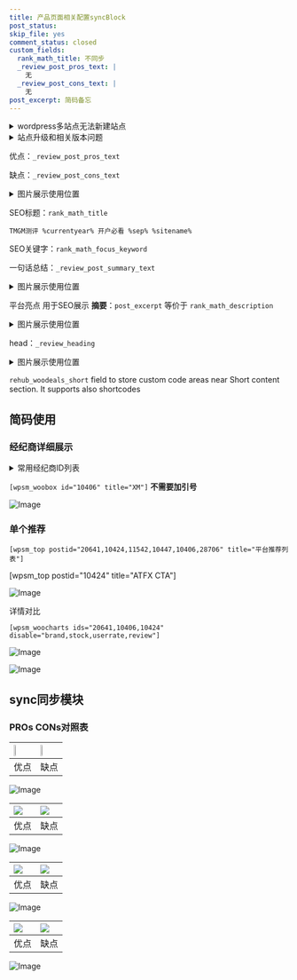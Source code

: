 ```yaml
---
title: 产品页面相关配置syncBlock
post_status: 
skip_file: yes
comment_status: closed
custom_fields:
  rank_math_title: 不同步
  _review_post_pros_text: |
    无
  _review_post_cons_text: |
    无
post_excerpt: 简码备忘
---
```

<details><summary>wordpress多站点无法新建站点</summary>

<li>和报错需要清理cookies一样的原因</li>
<li>wp-config.php里面<code>define( 'SUBDOMAIN_INSTALL', false );//子域名安装</code></li>
<li>新建子站点是用<code>define( 'SUBDOMAIN_INSTALL', true);//子域名安装</code> 完成以后，改成<code>false</code></li>
</details>

<details><summary>站点升级和相关版本问题</summary>

<p>wordpress：5.9.9
woocommerce：7.5.1
出现问题的地方：主题选项里面>><strong>Product layout >>compact style</strong></p>
<p>如何出现没有用过的字段 导致无法保存。先导出配置 然后进行修改，后面再次恢复即可。</p>
<p>出现部分字段无法显示时，需要返回默认布局后，对产品进行保存就好了。</p>
<p></p>
</details>

优点：`_review_post_pros_text`

缺点：`_review_post_cons_text`

<details><summary>图片展示使用位置</summary>

<img src="https://prod-files-secure.s3.us-west-2.amazonaws.com/39ed1227-6d7d-4570-be36-9ccd4a2c4241/f51d3d83-55d4-4bdf-9604-f37ec77ab556/Untitled.png?X-Amz-Algorithm=AWS4-HMAC-SHA256&X-Amz-Content-Sha256=UNSIGNED-PAYLOAD&X-Amz-Credential=ASIAZI2LB4663NHKZE6Z%2F20250318%2Fus-west-2%2Fs3%2Faws4_request&X-Amz-Date=20250318T225517Z&X-Amz-Expires=3600&X-Amz-Security-Token=IQoJb3JpZ2luX2VjEA4aCXVzLXdlc3QtMiJIMEYCIQDGjp%2BufBGBq%2FmEjuOfcIcnxmdAtXG29QifydfPy02oxgIhAMEFx1ce%2Fnp2YnAM3ld%2BvUS8xmMZLKFjNzupkXQ0OoUwKv8DCGcQABoMNjM3NDIzMTgzODA1Igytq6eGI7729d2ybScq3AMCNutKV4l77FGiZPQX%2BaG5y9g9VGKzBQZ92vZvLmYIJl9BVetIDpMP2ZxMkBvuDMgtggTon4x%2BOPPTA9vl%2FSykuJMDjRgl49kckXqZ3ACTYRqh1UNKCgJOSrqvVpP%2BNJZiTgUpCbqzj4Zbpe%2FvZL7KkgtzDCnyTIP7lBl2Hfla8418IdtUcA04wg3ruDEJPrsQTVu%2Bx%2F2XTrlmT1muy6FLtEQRstw%2BuvXFwSh2fCIqlt3%2BxZlYZ%2B7pMfsj6z8rI50BY3OJsqabVtPwHYLgLeqI48gZmKYb%2BAVG4uIyb4XWDokHxGsdpMJYmdndBp0Dge9Kb%2FJ%2FRLO0%2FrIA4qyVjt3p%2FsZOGZwGJRzQVqlIz8MAo2YExUsKpPyW%2Bxls0NbEkLfNC8TYM9OYO6btNU%2B0rgIYHs%2FjA26defRK7GkGSsIIzso0img9neVqtgb870E6wVBfY%2FqbkeU0oA9m%2B1CdTzytplDiNPUUHPpbDmZ4nlwC4gLX6muXIOJheqlAbe%2BKs3%2FA6RCh1%2Bnz2wH0xBfuHwsKSUKA%2BX2MokO7HdtgYPwfre6sP6f49E6Niuao1DnFSboEmtAiNlg65EqG0LsaIvZ6WWjEYbtdun4QD00NzqhnZjAp2wBgFxuDfHQ2%2FDC80%2Be%2BBjqkAfZybaBlnDM1jMbhf6HroU9kiZYQIvjiipCLkG3a4AYN3A12WQ9j9VYqJZqeqh2wlh9P999Uz%2BbTpXUut7WC9hmzNCvDJTZvQG8fY82EXqMTAy%2F8pVwQb886tQGFy38L1HW9QOX3JLZJP2fIg8Thu8ptKz%2FplPgqoC2Bir9PBfJYO7GyTqDKlwsDcsx3IhfYJV5IFSAr2SJaPbGAqfKwkEvPPwgY&X-Amz-Signature=959ec909e19fda3d9075bbeac05cf7726bfd306ec85042f01e512a452476f0b7&X-Amz-SignedHeaders=host&x-id=GetObject" alt="Image">
</details>

SEO标题：`rank_math_title`

`TMGM测评 %currentyear% 开户必看 %sep% %sitename%`

SEO关键字：`rank_math_focus_keyword`

一句话总结：`_review_post_summary_text`

<details><summary>图片展示使用位置</summary>

<img src="https://prod-files-secure.s3.us-west-2.amazonaws.com/39ed1227-6d7d-4570-be36-9ccd4a2c4241/4b96a922-296c-4f4e-8630-d1c870cbce01/Untitled.png?X-Amz-Algorithm=AWS4-HMAC-SHA256&X-Amz-Content-Sha256=UNSIGNED-PAYLOAD&X-Amz-Credential=ASIAZI2LB466V7IC4T7J%2F20250318%2Fus-west-2%2Fs3%2Faws4_request&X-Amz-Date=20250318T225518Z&X-Amz-Expires=3600&X-Amz-Security-Token=IQoJb3JpZ2luX2VjEA0aCXVzLXdlc3QtMiJGMEQCIEZEhfT1pPCTxD3R5qd3%2FAuF%2B%2FepFBeAVSrm4bAFF0TwAiBpHAtZ8MMUmynIXqfruOtyozliaznPTfYiHZ2qjkFisCr%2FAwhmEAAaDDYzNzQyMzE4MzgwNSIMaXhmrzNjKRlIqNYhKtwDWl615T8vkaYq2%2B28NAMlRa0d%2FRkxK1M5jRzNDw30DcOKwzpwQfME3TK%2FrkmJ1KL%2B8tZMQIda0%2BfSoyGhKHHnTz8GDWctoC2a4qiSKLNZwK1v1ngtNvNvK8UaFuhQeczsapSwqJdNwYjUD%2FnuFqYClhd1MbYTiHS84RLoORkuNvJ9NbQJ3h9cHad5fJbZr9X79qihVcNMopc89oEeG3MDCl7hKgmu9BeNIOJgG%2BbGk%2BMFs52N0U4SxsX2Z1NvisjmDivl%2Booq01wiFkRuKm3B%2BwPRv5Dqy0Oy%2F76EJR5lC%2F5j%2FbaTi4FDcNVkdvoXXltEVTy2VNdXoH%2B9Hxaf%2FGMiumiHQg4g72FY3NDu8cuZVGIR76PKqxk8bLXkbqcjZcP2slmgiH691XwK2Zwlg9aCSmtFzlm7G2XcHo1QexduEhARiXr%2FuyHqPipOLAGgqcRwWOheqyh4g5Z94PVIR1bYRulT1W5A2d5MjVv%2BLYs%2FMR34uMHtn1ZELGXPlcpndtg8PMyjL0ydAUAR5lffuVz%2Fr31lFzWCENqYUNcc%2BuT2lOnRj0Wfqrd9pf597Bn3ffdhHFmt2x2aaVE7f6px0KmIPmyHEljS9R87fPIdZC9vb5ULz%2FK0PsaL5Aellmkwoq%2FnvgY6pgEySdvEq%2FjZISsNGLOeqcdzID3X7rrtK3sToZtaytJViMdVg2rvdLHfiPBlKAVKInrXEA5%2BgWXV4DQguQMCxMiJDxJQUkyLIH1DacWig%2Fz2q7A4KeLaayC2VQNBRei%2BEumCQWaZI8BxFehKnrwAz8%2F8tFn3d81B3UStD4MO1q0Wm960Rq6S7AwNzkItgG64gRtd22cKnsv31yqku3egvVsI2kzDs4bz&X-Amz-Signature=fc81ca558fa844dd642848ec4516f3d864d2d941aa6c9fc935ef35b4af4a9f0a&X-Amz-SignedHeaders=host&x-id=GetObject" alt="Image">
</details>

平台亮点 用于SEO展示 **摘要**：`post_excerpt`  等价于 `rank_math_description`

<details><summary>图片展示使用位置</summary>

<img src="https://prod-files-secure.s3.us-west-2.amazonaws.com/39ed1227-6d7d-4570-be36-9ccd4a2c4241/1ee11f63-b60a-4dfe-a7a7-d58ff23b5d88/Untitled.png?X-Amz-Algorithm=AWS4-HMAC-SHA256&X-Amz-Content-Sha256=UNSIGNED-PAYLOAD&X-Amz-Credential=ASIAZI2LB466XPIOT6OF%2F20250318%2Fus-west-2%2Fs3%2Faws4_request&X-Amz-Date=20250318T225518Z&X-Amz-Expires=3600&X-Amz-Security-Token=IQoJb3JpZ2luX2VjEA0aCXVzLXdlc3QtMiJHMEUCICgssAHAVYslar%2FkTHN0LIE2rYuFzn3RnL%2B2wD3Bx7WKAiEAsIOM1s%2F0mYkm5Cr9B76Ny7h8aFDfK3o80EvT54yNMPsq%2FwMIZhAAGgw2Mzc0MjMxODM4MDUiDONxtKZqcdiK1vHsSCrcA3tKD%2B3Cy6EMvGZxZlsf%2FosSoN9Lb7PGzpBhHc61%2BcZbTdzVeKC8i%2FPjRlH%2B5CJhUNYfIxwwzfjxWI747offFYzA4lpbbYbAwzOUJE68ORa4izCGXiYfvSt5EYUGHRYmc4VyQ8u7A%2BQN%2FvOVEtSlkQ8P26QLbVQiExD9L3qcVV1myNOXHY0yGDjJ3z8pdYXayUYM0q6rUngQdhzNu8WxKIsiH8rGUTyC9MENOjQzSZmIwsnWAhe4i3RmA1EQ00bZfEnjrltAKFjjlc4%2Bsfo8qwLm9t6yQ3EHbS5Xhe88oPNil%2BklaSMRjp5k1eveKV3ajyknHbg%2BuEjHMKTLCyGm2Dc%2ByTaFqZLst5%2Fw0CCGGCuF%2FBT6kz8ObuITdIiGtnzjp5EmdCd2zN727MPQPh8pPLaClkGl0DRdl88mC0ricuUHVnJMAX12u5TKfcB7aWR9JeEIKKJ9akDobfunbWBS2AjCwcdY2QXIPbjaWKvA47KaxotIzGfYEcO0%2FJE%2BudtBOS7DpEcyCcG%2FP4rWSrkrQmiaI2kQ9AZgjWDAgE2syYl4BfnSex6MItx8OqonemBCal7tcC29VGBzqKQNXiczqgtCuu%2FEYDz7jOw6VJhZBavtq%2B7e7bgvRL5Oa85kMP6v574GOqUBcUrBqEesq%2FU600VIyMGAMfRqohGSFJg2vQHM%2BSLTiPJVw0vMvPUxjqTBo9hNUHcYhjxIgMAfr6rPU3tTQXByCgAZt1Qn2ARVmkP1aJYGiFiSdjx9uLK7hFtQH6iwUVngJ2nTFEXZcT%2FstEHVLvZW3TzzKjTxL7rSENjf7w3Xphv0rL0U3Il%2FCol00AkcidUHg8D%2FBCQxW%2BENsX%2FakesstTrxcJUe&X-Amz-Signature=762ceebf6fc26f7dd23b9e0e416d62011248c5477511c4d2d3907d0d7f860561&X-Amz-SignedHeaders=host&x-id=GetObject" alt="Image">
<img src="https://prod-files-secure.s3.us-west-2.amazonaws.com/39ed1227-6d7d-4570-be36-9ccd4a2c4241/ad4118b5-78d8-4fbe-801e-3b29b5d99c01/Untitled.png?X-Amz-Algorithm=AWS4-HMAC-SHA256&X-Amz-Content-Sha256=UNSIGNED-PAYLOAD&X-Amz-Credential=ASIAZI2LB466XPIOT6OF%2F20250318%2Fus-west-2%2Fs3%2Faws4_request&X-Amz-Date=20250318T225518Z&X-Amz-Expires=3600&X-Amz-Security-Token=IQoJb3JpZ2luX2VjEA0aCXVzLXdlc3QtMiJHMEUCICgssAHAVYslar%2FkTHN0LIE2rYuFzn3RnL%2B2wD3Bx7WKAiEAsIOM1s%2F0mYkm5Cr9B76Ny7h8aFDfK3o80EvT54yNMPsq%2FwMIZhAAGgw2Mzc0MjMxODM4MDUiDONxtKZqcdiK1vHsSCrcA3tKD%2B3Cy6EMvGZxZlsf%2FosSoN9Lb7PGzpBhHc61%2BcZbTdzVeKC8i%2FPjRlH%2B5CJhUNYfIxwwzfjxWI747offFYzA4lpbbYbAwzOUJE68ORa4izCGXiYfvSt5EYUGHRYmc4VyQ8u7A%2BQN%2FvOVEtSlkQ8P26QLbVQiExD9L3qcVV1myNOXHY0yGDjJ3z8pdYXayUYM0q6rUngQdhzNu8WxKIsiH8rGUTyC9MENOjQzSZmIwsnWAhe4i3RmA1EQ00bZfEnjrltAKFjjlc4%2Bsfo8qwLm9t6yQ3EHbS5Xhe88oPNil%2BklaSMRjp5k1eveKV3ajyknHbg%2BuEjHMKTLCyGm2Dc%2ByTaFqZLst5%2Fw0CCGGCuF%2FBT6kz8ObuITdIiGtnzjp5EmdCd2zN727MPQPh8pPLaClkGl0DRdl88mC0ricuUHVnJMAX12u5TKfcB7aWR9JeEIKKJ9akDobfunbWBS2AjCwcdY2QXIPbjaWKvA47KaxotIzGfYEcO0%2FJE%2BudtBOS7DpEcyCcG%2FP4rWSrkrQmiaI2kQ9AZgjWDAgE2syYl4BfnSex6MItx8OqonemBCal7tcC29VGBzqKQNXiczqgtCuu%2FEYDz7jOw6VJhZBavtq%2B7e7bgvRL5Oa85kMP6v574GOqUBcUrBqEesq%2FU600VIyMGAMfRqohGSFJg2vQHM%2BSLTiPJVw0vMvPUxjqTBo9hNUHcYhjxIgMAfr6rPU3tTQXByCgAZt1Qn2ARVmkP1aJYGiFiSdjx9uLK7hFtQH6iwUVngJ2nTFEXZcT%2FstEHVLvZW3TzzKjTxL7rSENjf7w3Xphv0rL0U3Il%2FCol00AkcidUHg8D%2FBCQxW%2BENsX%2FakesstTrxcJUe&X-Amz-Signature=a76e02d805fdf6bdfb31ee79ea31b00b4bddaaab57ed13c14b7c17c30132b4b2&X-Amz-SignedHeaders=host&x-id=GetObject" alt="Image">
<img src="https://prod-files-secure.s3.us-west-2.amazonaws.com/39ed1227-6d7d-4570-be36-9ccd4a2c4241/a38cf7c9-a79c-4b64-9e94-13589fe0758b/Untitled.png?X-Amz-Algorithm=AWS4-HMAC-SHA256&X-Amz-Content-Sha256=UNSIGNED-PAYLOAD&X-Amz-Credential=ASIAZI2LB466XPIOT6OF%2F20250318%2Fus-west-2%2Fs3%2Faws4_request&X-Amz-Date=20250318T225518Z&X-Amz-Expires=3600&X-Amz-Security-Token=IQoJb3JpZ2luX2VjEA0aCXVzLXdlc3QtMiJHMEUCICgssAHAVYslar%2FkTHN0LIE2rYuFzn3RnL%2B2wD3Bx7WKAiEAsIOM1s%2F0mYkm5Cr9B76Ny7h8aFDfK3o80EvT54yNMPsq%2FwMIZhAAGgw2Mzc0MjMxODM4MDUiDONxtKZqcdiK1vHsSCrcA3tKD%2B3Cy6EMvGZxZlsf%2FosSoN9Lb7PGzpBhHc61%2BcZbTdzVeKC8i%2FPjRlH%2B5CJhUNYfIxwwzfjxWI747offFYzA4lpbbYbAwzOUJE68ORa4izCGXiYfvSt5EYUGHRYmc4VyQ8u7A%2BQN%2FvOVEtSlkQ8P26QLbVQiExD9L3qcVV1myNOXHY0yGDjJ3z8pdYXayUYM0q6rUngQdhzNu8WxKIsiH8rGUTyC9MENOjQzSZmIwsnWAhe4i3RmA1EQ00bZfEnjrltAKFjjlc4%2Bsfo8qwLm9t6yQ3EHbS5Xhe88oPNil%2BklaSMRjp5k1eveKV3ajyknHbg%2BuEjHMKTLCyGm2Dc%2ByTaFqZLst5%2Fw0CCGGCuF%2FBT6kz8ObuITdIiGtnzjp5EmdCd2zN727MPQPh8pPLaClkGl0DRdl88mC0ricuUHVnJMAX12u5TKfcB7aWR9JeEIKKJ9akDobfunbWBS2AjCwcdY2QXIPbjaWKvA47KaxotIzGfYEcO0%2FJE%2BudtBOS7DpEcyCcG%2FP4rWSrkrQmiaI2kQ9AZgjWDAgE2syYl4BfnSex6MItx8OqonemBCal7tcC29VGBzqKQNXiczqgtCuu%2FEYDz7jOw6VJhZBavtq%2B7e7bgvRL5Oa85kMP6v574GOqUBcUrBqEesq%2FU600VIyMGAMfRqohGSFJg2vQHM%2BSLTiPJVw0vMvPUxjqTBo9hNUHcYhjxIgMAfr6rPU3tTQXByCgAZt1Qn2ARVmkP1aJYGiFiSdjx9uLK7hFtQH6iwUVngJ2nTFEXZcT%2FstEHVLvZW3TzzKjTxL7rSENjf7w3Xphv0rL0U3Il%2FCol00AkcidUHg8D%2FBCQxW%2BENsX%2FakesstTrxcJUe&X-Amz-Signature=b3d176aad03f313f5367ed8bc51bf77ca0845bb0a10c16ea07a553b58643d386&X-Amz-SignedHeaders=host&x-id=GetObject" alt="Image">
<img src="https://prod-files-secure.s3.us-west-2.amazonaws.com/39ed1227-6d7d-4570-be36-9ccd4a2c4241/7da6fc1e-d2ac-42ae-8c75-cb5749aa18f6/Untitled.png?X-Amz-Algorithm=AWS4-HMAC-SHA256&X-Amz-Content-Sha256=UNSIGNED-PAYLOAD&X-Amz-Credential=ASIAZI2LB466XPIOT6OF%2F20250318%2Fus-west-2%2Fs3%2Faws4_request&X-Amz-Date=20250318T225518Z&X-Amz-Expires=3600&X-Amz-Security-Token=IQoJb3JpZ2luX2VjEA0aCXVzLXdlc3QtMiJHMEUCICgssAHAVYslar%2FkTHN0LIE2rYuFzn3RnL%2B2wD3Bx7WKAiEAsIOM1s%2F0mYkm5Cr9B76Ny7h8aFDfK3o80EvT54yNMPsq%2FwMIZhAAGgw2Mzc0MjMxODM4MDUiDONxtKZqcdiK1vHsSCrcA3tKD%2B3Cy6EMvGZxZlsf%2FosSoN9Lb7PGzpBhHc61%2BcZbTdzVeKC8i%2FPjRlH%2B5CJhUNYfIxwwzfjxWI747offFYzA4lpbbYbAwzOUJE68ORa4izCGXiYfvSt5EYUGHRYmc4VyQ8u7A%2BQN%2FvOVEtSlkQ8P26QLbVQiExD9L3qcVV1myNOXHY0yGDjJ3z8pdYXayUYM0q6rUngQdhzNu8WxKIsiH8rGUTyC9MENOjQzSZmIwsnWAhe4i3RmA1EQ00bZfEnjrltAKFjjlc4%2Bsfo8qwLm9t6yQ3EHbS5Xhe88oPNil%2BklaSMRjp5k1eveKV3ajyknHbg%2BuEjHMKTLCyGm2Dc%2ByTaFqZLst5%2Fw0CCGGCuF%2FBT6kz8ObuITdIiGtnzjp5EmdCd2zN727MPQPh8pPLaClkGl0DRdl88mC0ricuUHVnJMAX12u5TKfcB7aWR9JeEIKKJ9akDobfunbWBS2AjCwcdY2QXIPbjaWKvA47KaxotIzGfYEcO0%2FJE%2BudtBOS7DpEcyCcG%2FP4rWSrkrQmiaI2kQ9AZgjWDAgE2syYl4BfnSex6MItx8OqonemBCal7tcC29VGBzqKQNXiczqgtCuu%2FEYDz7jOw6VJhZBavtq%2B7e7bgvRL5Oa85kMP6v574GOqUBcUrBqEesq%2FU600VIyMGAMfRqohGSFJg2vQHM%2BSLTiPJVw0vMvPUxjqTBo9hNUHcYhjxIgMAfr6rPU3tTQXByCgAZt1Qn2ARVmkP1aJYGiFiSdjx9uLK7hFtQH6iwUVngJ2nTFEXZcT%2FstEHVLvZW3TzzKjTxL7rSENjf7w3Xphv0rL0U3Il%2FCol00AkcidUHg8D%2FBCQxW%2BENsX%2FakesstTrxcJUe&X-Amz-Signature=5fc77611833bbe78a3cd8fab903533ce73aae08c8e883cdfa428869c85f9a737&X-Amz-SignedHeaders=host&x-id=GetObject" alt="Image">
<img src="https://prod-files-secure.s3.us-west-2.amazonaws.com/39ed1227-6d7d-4570-be36-9ccd4a2c4241/7e97f40a-eaee-47f5-b2f9-475f96808fa7/Untitled.png?X-Amz-Algorithm=AWS4-HMAC-SHA256&X-Amz-Content-Sha256=UNSIGNED-PAYLOAD&X-Amz-Credential=ASIAZI2LB466XPIOT6OF%2F20250318%2Fus-west-2%2Fs3%2Faws4_request&X-Amz-Date=20250318T225518Z&X-Amz-Expires=3600&X-Amz-Security-Token=IQoJb3JpZ2luX2VjEA0aCXVzLXdlc3QtMiJHMEUCICgssAHAVYslar%2FkTHN0LIE2rYuFzn3RnL%2B2wD3Bx7WKAiEAsIOM1s%2F0mYkm5Cr9B76Ny7h8aFDfK3o80EvT54yNMPsq%2FwMIZhAAGgw2Mzc0MjMxODM4MDUiDONxtKZqcdiK1vHsSCrcA3tKD%2B3Cy6EMvGZxZlsf%2FosSoN9Lb7PGzpBhHc61%2BcZbTdzVeKC8i%2FPjRlH%2B5CJhUNYfIxwwzfjxWI747offFYzA4lpbbYbAwzOUJE68ORa4izCGXiYfvSt5EYUGHRYmc4VyQ8u7A%2BQN%2FvOVEtSlkQ8P26QLbVQiExD9L3qcVV1myNOXHY0yGDjJ3z8pdYXayUYM0q6rUngQdhzNu8WxKIsiH8rGUTyC9MENOjQzSZmIwsnWAhe4i3RmA1EQ00bZfEnjrltAKFjjlc4%2Bsfo8qwLm9t6yQ3EHbS5Xhe88oPNil%2BklaSMRjp5k1eveKV3ajyknHbg%2BuEjHMKTLCyGm2Dc%2ByTaFqZLst5%2Fw0CCGGCuF%2FBT6kz8ObuITdIiGtnzjp5EmdCd2zN727MPQPh8pPLaClkGl0DRdl88mC0ricuUHVnJMAX12u5TKfcB7aWR9JeEIKKJ9akDobfunbWBS2AjCwcdY2QXIPbjaWKvA47KaxotIzGfYEcO0%2FJE%2BudtBOS7DpEcyCcG%2FP4rWSrkrQmiaI2kQ9AZgjWDAgE2syYl4BfnSex6MItx8OqonemBCal7tcC29VGBzqKQNXiczqgtCuu%2FEYDz7jOw6VJhZBavtq%2B7e7bgvRL5Oa85kMP6v574GOqUBcUrBqEesq%2FU600VIyMGAMfRqohGSFJg2vQHM%2BSLTiPJVw0vMvPUxjqTBo9hNUHcYhjxIgMAfr6rPU3tTQXByCgAZt1Qn2ARVmkP1aJYGiFiSdjx9uLK7hFtQH6iwUVngJ2nTFEXZcT%2FstEHVLvZW3TzzKjTxL7rSENjf7w3Xphv0rL0U3Il%2FCol00AkcidUHg8D%2FBCQxW%2BENsX%2FakesstTrxcJUe&X-Amz-Signature=494b2ef399d6b811561933832e668d21f4ec52ad498f9c9b06308e631cb99de4&X-Amz-SignedHeaders=host&x-id=GetObject" alt="Image">
</details>

head：`_review_heading`

<details><summary>图片展示使用位置</summary>

<img src="https://prod-files-secure.s3.us-west-2.amazonaws.com/39ed1227-6d7d-4570-be36-9ccd4a2c4241/3a4650ad-9887-415c-889a-edd51fa54f27/Untitled.png?X-Amz-Algorithm=AWS4-HMAC-SHA256&X-Amz-Content-Sha256=UNSIGNED-PAYLOAD&X-Amz-Credential=ASIAZI2LB466QJSZRZV6%2F20250318%2Fus-west-2%2Fs3%2Faws4_request&X-Amz-Date=20250318T225518Z&X-Amz-Expires=3600&X-Amz-Security-Token=IQoJb3JpZ2luX2VjEA8aCXVzLXdlc3QtMiJIMEYCIQClYRsuAYOZ%2FZD2WIBjEjj6LNmyr1qlMoEqi%2FOecgXSTQIhALaUSj5oDuNwzLr7dGnuIqsmHY2RFF4lk9JCILb3YjlVKv8DCGgQABoMNjM3NDIzMTgzODA1IgySjfobL52axvCsLAkq3APIrOb1kKb5emzyq3%2B9kCSDOHkwznh3Zp%2FRHUasqtqdcLVcA9jgT8cF2DkIE9sK%2Fp5OUrVoSxVT3aGbIWPDoRvA316kNIp075OuI4ge%2BDudbxMcnbRt3zfM%2F9xdM7ljOHKyskj5zaSEL4OUfKWXCkNzVOLVLjsGqBCFRtw72dT0oS8gB2OxcYpK%2FSOs4xQUTnZNX4Zfd4GLzN%2BtuZogdhl%2Bp1ifWZVMo7%2FHKMXgZguA9yrtAJefeDpHAQhiKqQtuYQkJOjt2e6AnU8Ko6%2Fy2zOCzh0boE%2BN%2BO2gWdza4P4jDb5OG97NsNg0gcGE3SeppMzja%2B%2B3zqTZgxRM%2Bxi%2FwskS8cwQlPx4izgOGIeAZJfgrlG17lJYppE3vDCuMbly8kvsw9EajEZcRqXdaJZIjugOUkWmLK%2FyhFyfgv5fcg94qK1a%2B1YmcDCjBbL2n10oTrsyduBEzEM2JfTznvo0eqlqxTBytWql4%2F%2FutMzx2zt3xyjuAm1NES7vncZCQOdi308snajMred4SRaoE03W%2FVPvnit2yinjN7o7BV2D8j5zqCV9%2FFgaoTwy8eaCW86%2FdHFaAaHDp%2B%2B2ycCtanCAlj6wogVPrA7oBiiRvAF%2BOjz2sEEJb9mBpFGaJBUMdDC45ee%2BBjqkAcsr7jgfuZVEK9m9p0qIxpgFfL%2Bqrym9Plx2rPNL3%2Bvw4T1oG75xFSKcYKJYPApZjMLJTL6oIhpA0u2Woco%2By%2FRIJNXE1SULhU5noLNG%2F6%2Bj7q34NWZBp3t7HQrOPuaq%2FsplUuRkwGWGaHCNKRGER%2BFW6kBHT91PiuOypVu4WOaDYWgtuF23j%2B8GlLc%2FEzg1nZQVyOIeNuW2ntPANyCGZSlLmWqv&X-Amz-Signature=4bf6c2b3ef855949d0dec66c18667d43560ad00065dbd2bed94884ac11882112&X-Amz-SignedHeaders=host&x-id=GetObject" alt="Image">
</details>

`rehub_woodeals_short`	field to store custom code areas near Short content section. It supports also shortcodes



## 简码使用

### 经纪商详细展示

<details><summary>常用经纪商ID列表</summary>

<pre><code class="php">嘉盛 ===> 20641  [wpsm_woobox id="20641" title="嘉盛"]
易信easymarkets ===> 11542  [wpsm_woobox id="11542" title="易信easymarkets"]
ATFX外汇 ===> 10424  [wpsm_woobox id="10424" title="ATFX"]
XM ===> 10406  [wpsm_woobox id="10406" title="XM"]
TMGM ===> 29622  [wpsm_woobox id="29622" title="TMGM"]
HYCM ===> 10447  [wpsm_woobox id="10447" title="HYCM"]
fpmarkets澳福外汇 ===> 20639  [wpsm_woobox id="20639" title="fpmarkets澳福外汇"]</code></pre>
</details>

`[wpsm_woobox id="10406" title="XM"]` **不需要加引号**

![Image](https://prod-files-secure.s3.us-west-2.amazonaws.com/39ed1227-6d7d-4570-be36-9ccd4a2c4241/4f898f9d-0fa7-4e43-acd3-ac6bc7be575a/Untitled.png?X-Amz-Algorithm=AWS4-HMAC-SHA256&X-Amz-Content-Sha256=UNSIGNED-PAYLOAD&X-Amz-Credential=ASIAZI2LB466TF7COYVZ%2F20250318%2Fus-west-2%2Fs3%2Faws4_request&X-Amz-Date=20250318T225516Z&X-Amz-Expires=3600&X-Amz-Security-Token=IQoJb3JpZ2luX2VjEA8aCXVzLXdlc3QtMiJHMEUCIQDozRirYmECKT1Xh78BVF3IL%2B49Nm4w9Ke%2B4hy9b0NRmwIgGYiQ8EO1acSx3lCSE6o9OyYOafipwejp0oRf3xXOyRgq%2FwMIZxAAGgw2Mzc0MjMxODM4MDUiDBJUpA2c6GsCzf%2BI0yrcA%2BYRJX%2FLBuSXTXeA9M5ZU3Kxr0sZAqKK1ReyZveG9rSz2AsL3V5taApSAqJNoFoBmV3kTbyQRX4TMvo9FR02clih11KdSoufyZ6yCwIbDDzR6oaKWzrkH1JUHqk8%2F%2BKB8Jve979pp%2BkWQ7mzkJYmjw7Y78gNL0%2BsTWn5y8R1r9uogyissvp%2BL2kDE%2Bijq09wv%2Blyf41nCJEXFbxWf%2Fc%2F4AfDm48X7%2FK4cEgfF5XGnx1GBiikIfAxaLKU7X%2BY6Lorss6kPh%2F%2BUb97btLFVIGZ%2FvWhjHe4eO7HRqjco0ZFrlTKUH3GVfmoe5nYusUN4B9NgcvXNfLKsw0mSJ8bs5UOdVoF1a8BNuQ5WlVp4T4Qrx4BCMi1tFfEKiu%2Fsoeywa9m2K3vNzMk%2FEOSpDLd8d6o30lRPV7goNcM%2BDDUPd1C6zOJRDnjTonO8agL%2FgL7Dw6J%2FW7kW%2FifWbhKPbEida%2Brq2GYO17fjlvaY9n%2FfGX1k9kVfHZfgw%2BcK5UhxHXSpwGOrLjNtGBpxNF%2FJhyswKzldNmHzvq8R4R0ddzbX4JahSXbJ%2FbYEOBeF2Yvxa7ivHr8RAfq7hIndXV5AzBJ4KSKTYgt8EYN%2B%2FdmjuKGxKlq2%2BTBNqDiAFi4CdRnJTMNMOvj574GOqUBhh7KKYdH49JLhIFN8WGZjCna2bzCmHFC2vvPp2pbVG55UX%2FCTijn5vsuv5klNgFv43lnY9OlWG3OP1UKIAL2AroGSb3%2BjDPm%2BXrQOtCCYZHqecZMrmwW7iU%2FUIfszg0iQg58pHDEuMKe5zzeE97EeMzCaija4%2BDauUjNr5Ed6lsFB%2BRqnhRU24HyX45YYcH6HdsKjM7nrveSEUTuTuHrRFzaE8W8&X-Amz-Signature=760ec46d2b2fe926f2c3480583a52b8884074a6ed9002b8665095b87c876b5a7&X-Amz-SignedHeaders=host&x-id=GetObject)

### 单个推荐
`[wpsm_top postid="20641,10424,11542,10447,10406,28706" title="平台推荐列表"]`

[wpsm_top postid="10424" title="ATFX CTA"]

![Image](https://prod-files-secure.s3.us-west-2.amazonaws.com/39ed1227-6d7d-4570-be36-9ccd4a2c4241/5ac620dc-51a8-48b6-b55d-91f47299193c/Untitled.png?X-Amz-Algorithm=AWS4-HMAC-SHA256&X-Amz-Content-Sha256=UNSIGNED-PAYLOAD&X-Amz-Credential=ASIAZI2LB466TF7COYVZ%2F20250318%2Fus-west-2%2Fs3%2Faws4_request&X-Amz-Date=20250318T225516Z&X-Amz-Expires=3600&X-Amz-Security-Token=IQoJb3JpZ2luX2VjEA8aCXVzLXdlc3QtMiJHMEUCIQDozRirYmECKT1Xh78BVF3IL%2B49Nm4w9Ke%2B4hy9b0NRmwIgGYiQ8EO1acSx3lCSE6o9OyYOafipwejp0oRf3xXOyRgq%2FwMIZxAAGgw2Mzc0MjMxODM4MDUiDBJUpA2c6GsCzf%2BI0yrcA%2BYRJX%2FLBuSXTXeA9M5ZU3Kxr0sZAqKK1ReyZveG9rSz2AsL3V5taApSAqJNoFoBmV3kTbyQRX4TMvo9FR02clih11KdSoufyZ6yCwIbDDzR6oaKWzrkH1JUHqk8%2F%2BKB8Jve979pp%2BkWQ7mzkJYmjw7Y78gNL0%2BsTWn5y8R1r9uogyissvp%2BL2kDE%2Bijq09wv%2Blyf41nCJEXFbxWf%2Fc%2F4AfDm48X7%2FK4cEgfF5XGnx1GBiikIfAxaLKU7X%2BY6Lorss6kPh%2F%2BUb97btLFVIGZ%2FvWhjHe4eO7HRqjco0ZFrlTKUH3GVfmoe5nYusUN4B9NgcvXNfLKsw0mSJ8bs5UOdVoF1a8BNuQ5WlVp4T4Qrx4BCMi1tFfEKiu%2Fsoeywa9m2K3vNzMk%2FEOSpDLd8d6o30lRPV7goNcM%2BDDUPd1C6zOJRDnjTonO8agL%2FgL7Dw6J%2FW7kW%2FifWbhKPbEida%2Brq2GYO17fjlvaY9n%2FfGX1k9kVfHZfgw%2BcK5UhxHXSpwGOrLjNtGBpxNF%2FJhyswKzldNmHzvq8R4R0ddzbX4JahSXbJ%2FbYEOBeF2Yvxa7ivHr8RAfq7hIndXV5AzBJ4KSKTYgt8EYN%2B%2FdmjuKGxKlq2%2BTBNqDiAFi4CdRnJTMNMOvj574GOqUBhh7KKYdH49JLhIFN8WGZjCna2bzCmHFC2vvPp2pbVG55UX%2FCTijn5vsuv5klNgFv43lnY9OlWG3OP1UKIAL2AroGSb3%2BjDPm%2BXrQOtCCYZHqecZMrmwW7iU%2FUIfszg0iQg58pHDEuMKe5zzeE97EeMzCaija4%2BDauUjNr5Ed6lsFB%2BRqnhRU24HyX45YYcH6HdsKjM7nrveSEUTuTuHrRFzaE8W8&X-Amz-Signature=b3b002a226a6019c513c5974acdb400bcb21eb83cc2d273c502b2ea03b349cee&X-Amz-SignedHeaders=host&x-id=GetObject)

详情对比

`[wpsm_woocharts ids="20641,10406,10424" disable="brand,stock,userrate,review"]`

![Image](https://prod-files-secure.s3.us-west-2.amazonaws.com/39ed1227-6d7d-4570-be36-9ccd4a2c4241/bf3ba45f-b9f3-4295-8aef-b4a495fd25f4/Untitled.png?X-Amz-Algorithm=AWS4-HMAC-SHA256&X-Amz-Content-Sha256=UNSIGNED-PAYLOAD&X-Amz-Credential=ASIAZI2LB466TF7COYVZ%2F20250318%2Fus-west-2%2Fs3%2Faws4_request&X-Amz-Date=20250318T225516Z&X-Amz-Expires=3600&X-Amz-Security-Token=IQoJb3JpZ2luX2VjEA8aCXVzLXdlc3QtMiJHMEUCIQDozRirYmECKT1Xh78BVF3IL%2B49Nm4w9Ke%2B4hy9b0NRmwIgGYiQ8EO1acSx3lCSE6o9OyYOafipwejp0oRf3xXOyRgq%2FwMIZxAAGgw2Mzc0MjMxODM4MDUiDBJUpA2c6GsCzf%2BI0yrcA%2BYRJX%2FLBuSXTXeA9M5ZU3Kxr0sZAqKK1ReyZveG9rSz2AsL3V5taApSAqJNoFoBmV3kTbyQRX4TMvo9FR02clih11KdSoufyZ6yCwIbDDzR6oaKWzrkH1JUHqk8%2F%2BKB8Jve979pp%2BkWQ7mzkJYmjw7Y78gNL0%2BsTWn5y8R1r9uogyissvp%2BL2kDE%2Bijq09wv%2Blyf41nCJEXFbxWf%2Fc%2F4AfDm48X7%2FK4cEgfF5XGnx1GBiikIfAxaLKU7X%2BY6Lorss6kPh%2F%2BUb97btLFVIGZ%2FvWhjHe4eO7HRqjco0ZFrlTKUH3GVfmoe5nYusUN4B9NgcvXNfLKsw0mSJ8bs5UOdVoF1a8BNuQ5WlVp4T4Qrx4BCMi1tFfEKiu%2Fsoeywa9m2K3vNzMk%2FEOSpDLd8d6o30lRPV7goNcM%2BDDUPd1C6zOJRDnjTonO8agL%2FgL7Dw6J%2FW7kW%2FifWbhKPbEida%2Brq2GYO17fjlvaY9n%2FfGX1k9kVfHZfgw%2BcK5UhxHXSpwGOrLjNtGBpxNF%2FJhyswKzldNmHzvq8R4R0ddzbX4JahSXbJ%2FbYEOBeF2Yvxa7ivHr8RAfq7hIndXV5AzBJ4KSKTYgt8EYN%2B%2FdmjuKGxKlq2%2BTBNqDiAFi4CdRnJTMNMOvj574GOqUBhh7KKYdH49JLhIFN8WGZjCna2bzCmHFC2vvPp2pbVG55UX%2FCTijn5vsuv5klNgFv43lnY9OlWG3OP1UKIAL2AroGSb3%2BjDPm%2BXrQOtCCYZHqecZMrmwW7iU%2FUIfszg0iQg58pHDEuMKe5zzeE97EeMzCaija4%2BDauUjNr5Ed6lsFB%2BRqnhRU24HyX45YYcH6HdsKjM7nrveSEUTuTuHrRFzaE8W8&X-Amz-Signature=62ac192f8718dc9aac12dc908eaa2d69656f2a27bd4d326a6f1b99ea6b6dc4bb&X-Amz-SignedHeaders=host&x-id=GetObject)

![Image](https://prod-files-secure.s3.us-west-2.amazonaws.com/39ed1227-6d7d-4570-be36-9ccd4a2c4241/30bc56ef-f383-4b48-9768-2ebc9e436ec0/Untitled.png?X-Amz-Algorithm=AWS4-HMAC-SHA256&X-Amz-Content-Sha256=UNSIGNED-PAYLOAD&X-Amz-Credential=ASIAZI2LB466TF7COYVZ%2F20250318%2Fus-west-2%2Fs3%2Faws4_request&X-Amz-Date=20250318T225516Z&X-Amz-Expires=3600&X-Amz-Security-Token=IQoJb3JpZ2luX2VjEA8aCXVzLXdlc3QtMiJHMEUCIQDozRirYmECKT1Xh78BVF3IL%2B49Nm4w9Ke%2B4hy9b0NRmwIgGYiQ8EO1acSx3lCSE6o9OyYOafipwejp0oRf3xXOyRgq%2FwMIZxAAGgw2Mzc0MjMxODM4MDUiDBJUpA2c6GsCzf%2BI0yrcA%2BYRJX%2FLBuSXTXeA9M5ZU3Kxr0sZAqKK1ReyZveG9rSz2AsL3V5taApSAqJNoFoBmV3kTbyQRX4TMvo9FR02clih11KdSoufyZ6yCwIbDDzR6oaKWzrkH1JUHqk8%2F%2BKB8Jve979pp%2BkWQ7mzkJYmjw7Y78gNL0%2BsTWn5y8R1r9uogyissvp%2BL2kDE%2Bijq09wv%2Blyf41nCJEXFbxWf%2Fc%2F4AfDm48X7%2FK4cEgfF5XGnx1GBiikIfAxaLKU7X%2BY6Lorss6kPh%2F%2BUb97btLFVIGZ%2FvWhjHe4eO7HRqjco0ZFrlTKUH3GVfmoe5nYusUN4B9NgcvXNfLKsw0mSJ8bs5UOdVoF1a8BNuQ5WlVp4T4Qrx4BCMi1tFfEKiu%2Fsoeywa9m2K3vNzMk%2FEOSpDLd8d6o30lRPV7goNcM%2BDDUPd1C6zOJRDnjTonO8agL%2FgL7Dw6J%2FW7kW%2FifWbhKPbEida%2Brq2GYO17fjlvaY9n%2FfGX1k9kVfHZfgw%2BcK5UhxHXSpwGOrLjNtGBpxNF%2FJhyswKzldNmHzvq8R4R0ddzbX4JahSXbJ%2FbYEOBeF2Yvxa7ivHr8RAfq7hIndXV5AzBJ4KSKTYgt8EYN%2B%2FdmjuKGxKlq2%2BTBNqDiAFi4CdRnJTMNMOvj574GOqUBhh7KKYdH49JLhIFN8WGZjCna2bzCmHFC2vvPp2pbVG55UX%2FCTijn5vsuv5klNgFv43lnY9OlWG3OP1UKIAL2AroGSb3%2BjDPm%2BXrQOtCCYZHqecZMrmwW7iU%2FUIfszg0iQg58pHDEuMKe5zzeE97EeMzCaija4%2BDauUjNr5Ed6lsFB%2BRqnhRU24HyX45YYcH6HdsKjM7nrveSEUTuTuHrRFzaE8W8&X-Amz-Signature=fc09018727aeddd4aedb0e7ba1e5b0dfdc5f403c9072e2cb4c985a10c34526e8&X-Amz-SignedHeaders=host&x-id=GetObject)

## sync同步模块

### PROs CONs对照表

| <img src="https://cdn.ifttt.fun/gh/jarlin8/OSS@main/icons/customize/pros.svg" height="auto" width="37.3%"> | <img src="https://cdn.ifttt.fun/gh/jarlin8/OSS@main/icons/customize/cons.svg" height="auto" width="28.8%"> |
| :--- | :--- |
| 优点 | 缺点 |

![Image](https://prod-files-secure.s3.us-west-2.amazonaws.com/39ed1227-6d7d-4570-be36-9ccd4a2c4241/8742b755-dfb5-4004-9a5f-d6e561664bd8/Untitled.png?X-Amz-Algorithm=AWS4-HMAC-SHA256&X-Amz-Content-Sha256=UNSIGNED-PAYLOAD&X-Amz-Credential=ASIAZI2LB466TF7COYVZ%2F20250318%2Fus-west-2%2Fs3%2Faws4_request&X-Amz-Date=20250318T225516Z&X-Amz-Expires=3600&X-Amz-Security-Token=IQoJb3JpZ2luX2VjEA8aCXVzLXdlc3QtMiJHMEUCIQDozRirYmECKT1Xh78BVF3IL%2B49Nm4w9Ke%2B4hy9b0NRmwIgGYiQ8EO1acSx3lCSE6o9OyYOafipwejp0oRf3xXOyRgq%2FwMIZxAAGgw2Mzc0MjMxODM4MDUiDBJUpA2c6GsCzf%2BI0yrcA%2BYRJX%2FLBuSXTXeA9M5ZU3Kxr0sZAqKK1ReyZveG9rSz2AsL3V5taApSAqJNoFoBmV3kTbyQRX4TMvo9FR02clih11KdSoufyZ6yCwIbDDzR6oaKWzrkH1JUHqk8%2F%2BKB8Jve979pp%2BkWQ7mzkJYmjw7Y78gNL0%2BsTWn5y8R1r9uogyissvp%2BL2kDE%2Bijq09wv%2Blyf41nCJEXFbxWf%2Fc%2F4AfDm48X7%2FK4cEgfF5XGnx1GBiikIfAxaLKU7X%2BY6Lorss6kPh%2F%2BUb97btLFVIGZ%2FvWhjHe4eO7HRqjco0ZFrlTKUH3GVfmoe5nYusUN4B9NgcvXNfLKsw0mSJ8bs5UOdVoF1a8BNuQ5WlVp4T4Qrx4BCMi1tFfEKiu%2Fsoeywa9m2K3vNzMk%2FEOSpDLd8d6o30lRPV7goNcM%2BDDUPd1C6zOJRDnjTonO8agL%2FgL7Dw6J%2FW7kW%2FifWbhKPbEida%2Brq2GYO17fjlvaY9n%2FfGX1k9kVfHZfgw%2BcK5UhxHXSpwGOrLjNtGBpxNF%2FJhyswKzldNmHzvq8R4R0ddzbX4JahSXbJ%2FbYEOBeF2Yvxa7ivHr8RAfq7hIndXV5AzBJ4KSKTYgt8EYN%2B%2FdmjuKGxKlq2%2BTBNqDiAFi4CdRnJTMNMOvj574GOqUBhh7KKYdH49JLhIFN8WGZjCna2bzCmHFC2vvPp2pbVG55UX%2FCTijn5vsuv5klNgFv43lnY9OlWG3OP1UKIAL2AroGSb3%2BjDPm%2BXrQOtCCYZHqecZMrmwW7iU%2FUIfszg0iQg58pHDEuMKe5zzeE97EeMzCaija4%2BDauUjNr5Ed6lsFB%2BRqnhRU24HyX45YYcH6HdsKjM7nrveSEUTuTuHrRFzaE8W8&X-Amz-Signature=ababe56fb5ebe87c6411837fdacd6698eaae00ee652281bf3173001102271265&X-Amz-SignedHeaders=host&x-id=GetObject)

| <img src="https://cdn.ifttt.fun/gh/jarlin8/OSS@main/icons/customize/pros1.svg" height="auto"> | <img src="https://cdn.ifttt.fun/gh/jarlin8/OSS@main/icons/customize/cons1.svg" height="auto"> |
| :--- | :--- |
| 优点 | 缺点 |

![Image](https://prod-files-secure.s3.us-west-2.amazonaws.com/39ed1227-6d7d-4570-be36-9ccd4a2c4241/806358f8-c9c4-4e17-bb35-c6c76a5397a5/Untitled.png?X-Amz-Algorithm=AWS4-HMAC-SHA256&X-Amz-Content-Sha256=UNSIGNED-PAYLOAD&X-Amz-Credential=ASIAZI2LB466TF7COYVZ%2F20250318%2Fus-west-2%2Fs3%2Faws4_request&X-Amz-Date=20250318T225516Z&X-Amz-Expires=3600&X-Amz-Security-Token=IQoJb3JpZ2luX2VjEA8aCXVzLXdlc3QtMiJHMEUCIQDozRirYmECKT1Xh78BVF3IL%2B49Nm4w9Ke%2B4hy9b0NRmwIgGYiQ8EO1acSx3lCSE6o9OyYOafipwejp0oRf3xXOyRgq%2FwMIZxAAGgw2Mzc0MjMxODM4MDUiDBJUpA2c6GsCzf%2BI0yrcA%2BYRJX%2FLBuSXTXeA9M5ZU3Kxr0sZAqKK1ReyZveG9rSz2AsL3V5taApSAqJNoFoBmV3kTbyQRX4TMvo9FR02clih11KdSoufyZ6yCwIbDDzR6oaKWzrkH1JUHqk8%2F%2BKB8Jve979pp%2BkWQ7mzkJYmjw7Y78gNL0%2BsTWn5y8R1r9uogyissvp%2BL2kDE%2Bijq09wv%2Blyf41nCJEXFbxWf%2Fc%2F4AfDm48X7%2FK4cEgfF5XGnx1GBiikIfAxaLKU7X%2BY6Lorss6kPh%2F%2BUb97btLFVIGZ%2FvWhjHe4eO7HRqjco0ZFrlTKUH3GVfmoe5nYusUN4B9NgcvXNfLKsw0mSJ8bs5UOdVoF1a8BNuQ5WlVp4T4Qrx4BCMi1tFfEKiu%2Fsoeywa9m2K3vNzMk%2FEOSpDLd8d6o30lRPV7goNcM%2BDDUPd1C6zOJRDnjTonO8agL%2FgL7Dw6J%2FW7kW%2FifWbhKPbEida%2Brq2GYO17fjlvaY9n%2FfGX1k9kVfHZfgw%2BcK5UhxHXSpwGOrLjNtGBpxNF%2FJhyswKzldNmHzvq8R4R0ddzbX4JahSXbJ%2FbYEOBeF2Yvxa7ivHr8RAfq7hIndXV5AzBJ4KSKTYgt8EYN%2B%2FdmjuKGxKlq2%2BTBNqDiAFi4CdRnJTMNMOvj574GOqUBhh7KKYdH49JLhIFN8WGZjCna2bzCmHFC2vvPp2pbVG55UX%2FCTijn5vsuv5klNgFv43lnY9OlWG3OP1UKIAL2AroGSb3%2BjDPm%2BXrQOtCCYZHqecZMrmwW7iU%2FUIfszg0iQg58pHDEuMKe5zzeE97EeMzCaija4%2BDauUjNr5Ed6lsFB%2BRqnhRU24HyX45YYcH6HdsKjM7nrveSEUTuTuHrRFzaE8W8&X-Amz-Signature=0cc38c9cb25157e1cffb0bd530c26150d1137ab21ae200d1a694ef08283439dd&X-Amz-SignedHeaders=host&x-id=GetObject)

| <img src="https://cdn.ifttt.fun/gh/jarlin8/OSS@main/icons/customize/pros2.svg" height="auto"> | <img src="https://cdn.ifttt.fun/gh/jarlin8/OSS@main/icons/customize/cons2.svg" height="auto"> |
| :--- | :--- |
| 优点 | 缺点 |

![Image](https://prod-files-secure.s3.us-west-2.amazonaws.com/39ed1227-6d7d-4570-be36-9ccd4a2c4241/a9245ec9-70dd-4005-b534-0d54315fc5f3/Untitled.png?X-Amz-Algorithm=AWS4-HMAC-SHA256&X-Amz-Content-Sha256=UNSIGNED-PAYLOAD&X-Amz-Credential=ASIAZI2LB466TF7COYVZ%2F20250318%2Fus-west-2%2Fs3%2Faws4_request&X-Amz-Date=20250318T225516Z&X-Amz-Expires=3600&X-Amz-Security-Token=IQoJb3JpZ2luX2VjEA8aCXVzLXdlc3QtMiJHMEUCIQDozRirYmECKT1Xh78BVF3IL%2B49Nm4w9Ke%2B4hy9b0NRmwIgGYiQ8EO1acSx3lCSE6o9OyYOafipwejp0oRf3xXOyRgq%2FwMIZxAAGgw2Mzc0MjMxODM4MDUiDBJUpA2c6GsCzf%2BI0yrcA%2BYRJX%2FLBuSXTXeA9M5ZU3Kxr0sZAqKK1ReyZveG9rSz2AsL3V5taApSAqJNoFoBmV3kTbyQRX4TMvo9FR02clih11KdSoufyZ6yCwIbDDzR6oaKWzrkH1JUHqk8%2F%2BKB8Jve979pp%2BkWQ7mzkJYmjw7Y78gNL0%2BsTWn5y8R1r9uogyissvp%2BL2kDE%2Bijq09wv%2Blyf41nCJEXFbxWf%2Fc%2F4AfDm48X7%2FK4cEgfF5XGnx1GBiikIfAxaLKU7X%2BY6Lorss6kPh%2F%2BUb97btLFVIGZ%2FvWhjHe4eO7HRqjco0ZFrlTKUH3GVfmoe5nYusUN4B9NgcvXNfLKsw0mSJ8bs5UOdVoF1a8BNuQ5WlVp4T4Qrx4BCMi1tFfEKiu%2Fsoeywa9m2K3vNzMk%2FEOSpDLd8d6o30lRPV7goNcM%2BDDUPd1C6zOJRDnjTonO8agL%2FgL7Dw6J%2FW7kW%2FifWbhKPbEida%2Brq2GYO17fjlvaY9n%2FfGX1k9kVfHZfgw%2BcK5UhxHXSpwGOrLjNtGBpxNF%2FJhyswKzldNmHzvq8R4R0ddzbX4JahSXbJ%2FbYEOBeF2Yvxa7ivHr8RAfq7hIndXV5AzBJ4KSKTYgt8EYN%2B%2FdmjuKGxKlq2%2BTBNqDiAFi4CdRnJTMNMOvj574GOqUBhh7KKYdH49JLhIFN8WGZjCna2bzCmHFC2vvPp2pbVG55UX%2FCTijn5vsuv5klNgFv43lnY9OlWG3OP1UKIAL2AroGSb3%2BjDPm%2BXrQOtCCYZHqecZMrmwW7iU%2FUIfszg0iQg58pHDEuMKe5zzeE97EeMzCaija4%2BDauUjNr5Ed6lsFB%2BRqnhRU24HyX45YYcH6HdsKjM7nrveSEUTuTuHrRFzaE8W8&X-Amz-Signature=5c405ca97bcece53494266351a2b5068c28d9f5c73b0c305d565b81bc452c2ec&X-Amz-SignedHeaders=host&x-id=GetObject)

| <img src="https://cdn.ifttt.fun/gh/jarlin8/OSS@main/icons/customize/pros3.svg" height="auto"> | <img src="https://cdn.ifttt.fun/gh/jarlin8/OSS@main/icons/customize/cons3.svg" height="auto"> |
| :--- | :--- |
| 优点 | 缺点 |

![Image](https://prod-files-secure.s3.us-west-2.amazonaws.com/39ed1227-6d7d-4570-be36-9ccd4a2c4241/e1e580a2-2e5c-4780-9ff4-19c318fc2284/Untitled.png?X-Amz-Algorithm=AWS4-HMAC-SHA256&X-Amz-Content-Sha256=UNSIGNED-PAYLOAD&X-Amz-Credential=ASIAZI2LB466TF7COYVZ%2F20250318%2Fus-west-2%2Fs3%2Faws4_request&X-Amz-Date=20250318T225516Z&X-Amz-Expires=3600&X-Amz-Security-Token=IQoJb3JpZ2luX2VjEA8aCXVzLXdlc3QtMiJHMEUCIQDozRirYmECKT1Xh78BVF3IL%2B49Nm4w9Ke%2B4hy9b0NRmwIgGYiQ8EO1acSx3lCSE6o9OyYOafipwejp0oRf3xXOyRgq%2FwMIZxAAGgw2Mzc0MjMxODM4MDUiDBJUpA2c6GsCzf%2BI0yrcA%2BYRJX%2FLBuSXTXeA9M5ZU3Kxr0sZAqKK1ReyZveG9rSz2AsL3V5taApSAqJNoFoBmV3kTbyQRX4TMvo9FR02clih11KdSoufyZ6yCwIbDDzR6oaKWzrkH1JUHqk8%2F%2BKB8Jve979pp%2BkWQ7mzkJYmjw7Y78gNL0%2BsTWn5y8R1r9uogyissvp%2BL2kDE%2Bijq09wv%2Blyf41nCJEXFbxWf%2Fc%2F4AfDm48X7%2FK4cEgfF5XGnx1GBiikIfAxaLKU7X%2BY6Lorss6kPh%2F%2BUb97btLFVIGZ%2FvWhjHe4eO7HRqjco0ZFrlTKUH3GVfmoe5nYusUN4B9NgcvXNfLKsw0mSJ8bs5UOdVoF1a8BNuQ5WlVp4T4Qrx4BCMi1tFfEKiu%2Fsoeywa9m2K3vNzMk%2FEOSpDLd8d6o30lRPV7goNcM%2BDDUPd1C6zOJRDnjTonO8agL%2FgL7Dw6J%2FW7kW%2FifWbhKPbEida%2Brq2GYO17fjlvaY9n%2FfGX1k9kVfHZfgw%2BcK5UhxHXSpwGOrLjNtGBpxNF%2FJhyswKzldNmHzvq8R4R0ddzbX4JahSXbJ%2FbYEOBeF2Yvxa7ivHr8RAfq7hIndXV5AzBJ4KSKTYgt8EYN%2B%2FdmjuKGxKlq2%2BTBNqDiAFi4CdRnJTMNMOvj574GOqUBhh7KKYdH49JLhIFN8WGZjCna2bzCmHFC2vvPp2pbVG55UX%2FCTijn5vsuv5klNgFv43lnY9OlWG3OP1UKIAL2AroGSb3%2BjDPm%2BXrQOtCCYZHqecZMrmwW7iU%2FUIfszg0iQg58pHDEuMKe5zzeE97EeMzCaija4%2BDauUjNr5Ed6lsFB%2BRqnhRU24HyX45YYcH6HdsKjM7nrveSEUTuTuHrRFzaE8W8&X-Amz-Signature=eee6552777f438d261dcbf55ac799f95151d251dcd8ddc2a4780f89a75d8ed6a&X-Amz-SignedHeaders=host&x-id=GetObject)